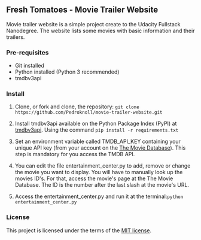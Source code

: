 ## Fresh Tomatoes - Movie Trailer Website
Movie trailer website is a simple project create to the Udacity Fullstack Nanodegree.
The website lists some movies with basic information and their trailers.

### Pre-requisites
- Git installed
- Python installed (Python 3 recommended)
- tmdbv3api

### Install
1. Clone, or fork and clone, the repository:
`git clone https://github.com/Pedroknoll/movie-trailer-website.git`

2. Install tmdbv3api available on the Python Package Index (PyPI) at [tmdbv3api](https://pypi.python.org/pypi/tmdbv3api).
Using the command `pip install -r requirements.txt`

3. Set an environment variable called TMDB_API_KEY containing your unique API key (from your account on the [The Movie Database](https://www.themoviedb.org/)). This step is mandatory for you access the TMDB API.

3. You can edit the file entertainment_center.py to add, remove or change the movie you want to display. You will have to manually look up the movies ID's.
For that, access the movie's page at the The Movie Database. The ID is the number after the last slash at the movie's URL.

4. Access the entertainment_center.py and run it at the terminal:`python entertainment_center.py`

### License
This project is licensed under the terms of the [MIT license](https://github.com/Pedroknoll/movie-trailer-website/blob/master/LICENSE).
